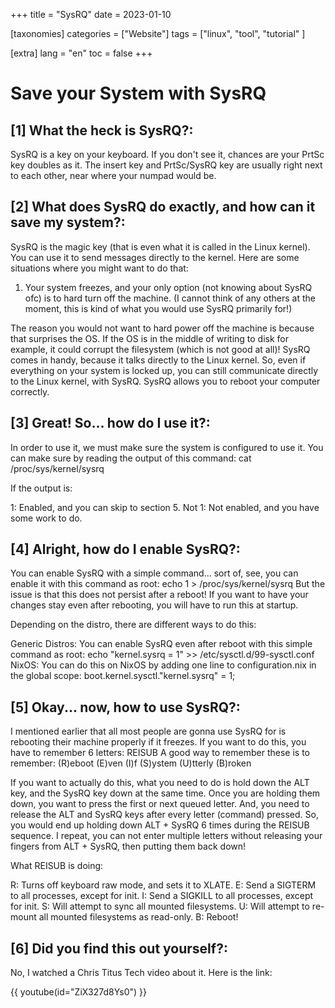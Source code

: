 +++
title = "SysRQ"
date = 2023-01-10

[taxonomies]
categories = ["Website"]
tags = ["linux", "tool", "tutorial" ]

[extra]
lang = "en"
toc = false
+++

# Save your System with SysRQ

## [1] What the heck is SysRQ?:

SysRQ is a key on your keyboard. If you don't see it, chances are your PrtSc key doubles as it. The insert key and PrtSc/SysRQ key are usually right next to each other, near where your numpad would be. 

## [2] What does SysRQ do exactly, and how can it save my system?:

SysRQ is the magic key (that is even what it is called in the Linux kernel). You can use it to send messages directly to the kernel.
Here are some situations where you might want to do that:

1. Your system freezes, and your only option (not knowing about SysRQ ofc) is to hard turn off the machine.
(I cannot think of any others at the moment, this is kind of what you would use SysRQ primarily for!)

The reason you would not want to hard power off the machine is because that surprises the OS. If the OS is in the middle of writing to disk for example, it could corrupt the filesystem (which is not good at all)! SysRQ comes in handy, because it talks directly to the Linux kernel. So, even if everything on your system is locked up, you can still communicate directly to the Linux kernel, with SysRQ. SysRQ allows you to reboot your computer correctly. 

## [3] Great! So... how do I use it?:

In order to use it, we must make sure the system is configured to use it.
You can make sure by reading the output of this command: cat /proc/sys/kernel/sysrq

If the output is:

1: Enabled, and you can skip to section 5.
Not 1: Not enabled, and you have some work to do. 


## [4] Alright, how do I enable SysRQ?:

You can enable SysRQ with a simple command... sort of, see, you can enable it with this command as root: echo 1 > /proc/sys/kernel/sysrq
But the issue is that this does not persist after a reboot! If you want to have your changes stay even after rebooting, you will have to run this at startup.

Depending on the distro, there are different ways to do this:

Generic Distros: You can enable SysRQ even after reboot with this simple command as root: echo "kernel.sysrq = 1" >> /etc/sysctl.d/99-sysctl.conf
NixOS: You can do this on NixOS by adding one line to configuration.nix in the global scope: boot.kernel.sysctl."kernel.sysrq" = 1;


## [5] Okay... now, how to use SysRQ?:

I mentioned earlier that all most people are gonna use SysRQ for is rebooting their machine properly if it freezes. If you want to do this, you have to remember 6 letters: REISUB
A good way to remember these is to remember: (R)eboot (E)ven (I)f (S)ystem (U)tterly (B)roken

If you want to actually do this, what you need to do is hold down the ALT key, and the SysRQ key down at the same time. Once you are holding them down, you want to press the first or next queued letter. And, you need to release the ALT and SysRQ keys after every letter (command) pressed. So, you would end up holding down ALT + SysRQ 6 times during the REISUB sequence. I repeat, you can not enter multiple letters without releasing your fingers from ALT + SysRQ, then putting them back down!

What REISUB is doing:

R: Turns off keyboard raw mode, and sets it to XLATE.
E: Send a SIGTERM to all processes, except for init.
I: Send a SIGKILL to all processes, except for init.
S: Will attempt to sync all mounted filesystems.
U: Will attempt to re-mount all mounted filesystems as read-only.
B: Reboot!


## [6] Did you find this out yourself?:

No, I watched a Chris Titus Tech video about it. Here is the link:

{{ youtube(id="ZiX327d8Ys0") }}

